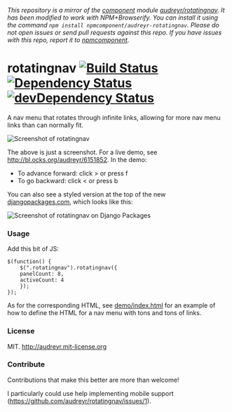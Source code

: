 *This repository is a mirror of the [component](http://component.io) module [audreyr/rotatingnav](http://github.com/audreyr/rotatingnav). It has been modified to work with NPM+Browserify. You can install it using the command `npm install npmcomponent/audreyr-rotatingnav`. Please do not open issues or send pull requests against this repo. If you have issues with this repo, report it to [npmcomponent](https://github.com/airportyh/npmcomponent).*
# rotatingnav [![Build Status](https://secure.travis-ci.org/audreyr/rotatingnav.png?branch=master)](https://travis-ci.org/audreyr/rotatingnav) [![Dependency Status](https://david-dm.org/audreyr/rotatingnav.png)](https://david-dm.org/audreyr/rotatingnav) [![devDependency Status](https://david-dm.org/audreyr/rotatingnav/dev-status.png)](https://david-dm.org/audreyr/rotatingnav#info=devDependencies)

A nav menu that rotates through infinite links, allowing for more nav menu links than can normally fit.

![Screenshot of rotatingnav](rotatingnav-screenshot.png)

The above is just a screenshot. For a live demo, see http://bl.ocks.org/audreyr/6151852. In the demo:

* To advance forward: click > or press f
* To go backward: click < or press b

You can also see a styled version at the top of the new [djangopackages.com](https://www.djangopackages.com), which looks like this:

![Screenshot of rotatingnav on Django Packages](rotatingnav-screenshot2.png)

### Usage

Add this bit of JS:

```
$(function() {
	$(".rotatingnav").rotatingnav({
    panelCount: 8,
    activeCount: 4
	});
});
```

As for the corresponding HTML, see [demo/index.html](https://github.com/audreyr/rotatingnav/blob/master/demo/index.html) for an example of how to define the HTML for a nav menu with tons and tons of links.

### License

MIT. http://audreyr.mit-license.org

### Contribute

Contributions that make this better are more than welcome!

I particularly could use help implementing mobile support (https://github.com/audreyr/rotatingnav/issues/1).